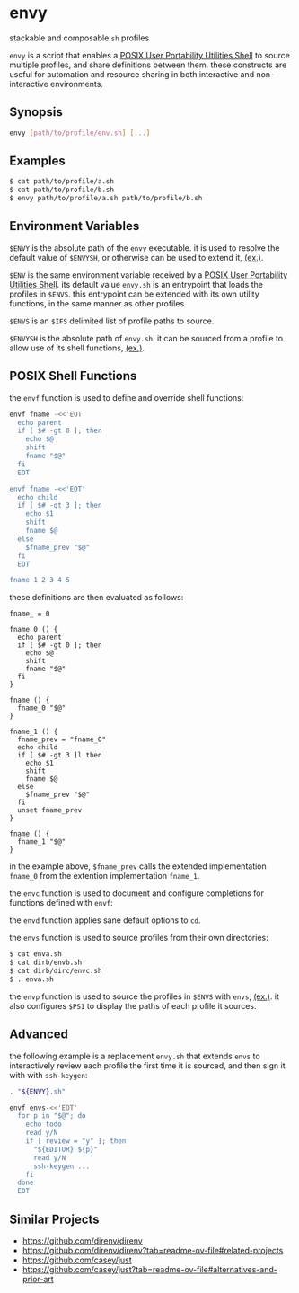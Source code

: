 # envy
stackable and composable `sh` profiles

`envy` is a script that enables a [POSIX User Portability Utilities Shell](https://pubs.opengroup.org/onlinepubs/9799919799/utilities/sh.html) to source multiple profiles, and share definitions between them.
these constructs are useful for automation and resource sharing in both interactive and non-interactive environments.

## Synopsis

```sh
envy [path/to/profile/env.sh] [...]
```

## Examples

```sh
$ cat path/to/profile/a.sh
$ cat path/to/profile/b.sh
$ envy path/to/profile/a.sh path/to/profile/b.sh
```

## Environment Variables

`$ENVY` is the absolute path of the `envy` executable. it is used to resolve the default value of `$ENVYSH`, or otherwise can be used to extend it, [(ex.)](#advanced).

`$ENV` is the same environment variable received by a [POSIX User Portability Utilities Shell](https://pubs.opengroup.org/onlinepubs/9799919799/utilities/sh.html).
its default value `envy.sh` is an entrypoint that loads the profiles in `$ENVS`.
this entrypoint can be extended with its own utility functions, in the same manner as other profiles.

`$ENVS` is an `$IFS` delimited list of profile paths to source.

`$ENVYSH` is the absolute path of `envy.sh`. it can be sourced from a profile to allow use of its shell functions, [(ex.)](https://github.com/MayCXC/envy/blob/master/env.sh).

## POSIX Shell Functions

the `envf` function is used to define and override shell functions:

```sh
envf fname -<<'EOT'
  echo parent
  if [ $# -gt 0 ]; then
    echo $@
    shift
    fname "$@"
  fi
  EOT

envf fname -<<'EOT'
  echo child
  if [ $# -gt 3 ]; then
    echo $1
    shift
    fname $@
  else
    $fname_prev "$@"
  fi
  EOT

fname 1 2 3 4 5
```

these definitions are then evaluated as follows:

```
fname_ = 0

fname_0 () {
  echo parent
  if [ $# -gt 0 ]; then
    echo $@
    shift
    fname "$@"
  fi
}

fname () {
  fname_0 "$@"
}

fname_1 () {
  fname_prev = "fname_0"
  echo child
  if [ $# -gt 3 ]l then
    echo $1
    shift
    fname $@
  else
    $fname_prev "$@"
  fi
  unset fname_prev
}

fname () {
  fname_1 "$@"
}
```

in the example above, `$fname_prev` calls the extended implementation `fname_0` from the extention implementation `fname_1`.

the `envc` function is used to document and configure completions for functions defined with `envf`:

the `envd` function applies sane default options to `cd`.

the `envs` function is used to source profiles from their own directories:

```sh
$ cat enva.sh
$ cat dirb/envb.sh
$ cat dirb/dirc/envc.sh
$ . enva.sh

```

the `envp` function is used to source the profiles in `$ENVS` with `envs`, [(ex.)](https://github.com/MayCXC/envy/blob/master/env.sh). it also configures `$PS1`
to display the paths of each profile it sources.

## Advanced

the following example is a replacement `envy.sh` that extends `envs` to interactively review each profile the first time it is sourced, and then sign it with with `ssh-keygen`:

```sh
. "${ENVY}.sh"

envf envs-<<'EOT'
  for p in "$@"; do
    echo todo
    read y/N
    if [ review = "y" ]; then
      "${EDITOR} ${p}"
      read y/N
      ssh-keygen ...
    fi
  done
  EOT
```

## Similar Projects

- https://github.com/direnv/direnv
- https://github.com/direnv/direnv?tab=readme-ov-file#related-projects
- https://github.com/casey/just
- https://github.com/casey/just?tab=readme-ov-file#alternatives-and-prior-art
